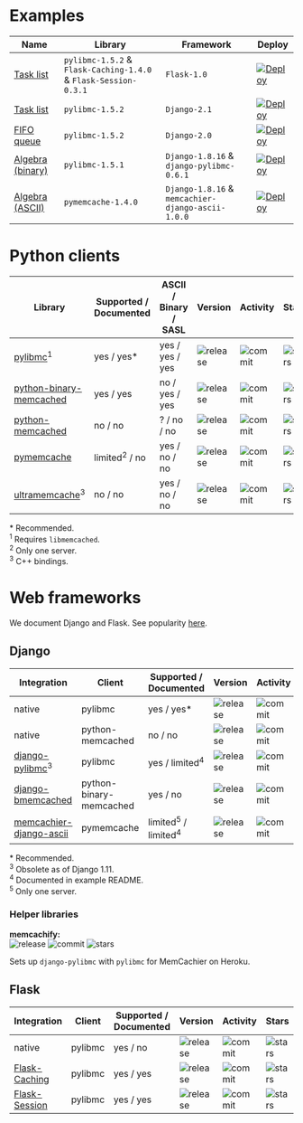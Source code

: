 # Examples

| Name | Library | Framework | Deploy |
| ---  | ---     | ---       | ---    |
| [Task list](https://github.com/memcachier/examples-flask) | `pylibmc-1.5.2` & `Flask-Caching-1.4.0` & `Flask-Session-0.3.1` | `Flask-1.0` | [![Deploy](https://www.herokucdn.com/deploy/button.png)](https://heroku.com/deploy?template=http://github.com/memcachier/examples-flask) |
| [Task list](https://github.com/memcachier/examples-django-tasklist) | `pylibmc-1.5.2` | `Django-2.1` | [![Deploy](https://www.herokucdn.com/deploy/button.png)](https://heroku.com/deploy?template=http://github.com/memcachier/examples-django-tasklist) |
| [FIFO queue](https://github.com/memcachier/examples-django2) | `pylibmc-1.5.2` | `Django-2.0` | [![Deploy](https://www.herokucdn.com/deploy/button.png)](https://heroku.com/deploy?template=http://github.com/memcachier/examples-django2) |
| [Algebra (binary)](https://github.com/memcachier/examples-django) | `pylibmc-1.5.1` | `Django-1.8.16` & `django-pylibmc-0.6.1` | [![Deploy](https://www.herokucdn.com/deploy/button.png)](https://heroku.com/deploy?template=http://github.com/memcachier/examples-django) |
| [Algebra (ASCII)](https://github.com/memcachier/examples-django3) | `pymemcache-1.4.0` | `Django-1.8.16` & `memcachier-django-ascii-1.0.0` | [![Deploy](https://www.herokucdn.com/deploy/button.png)](https://heroku.com/deploy?template=http://github.com/memcachier/examples-django3) |


# Python clients

| Library | Supported / Documented | ASCII / Binary / SASL | Version | Activity | Stars |
| ---     | ---                    | ---           | ---     | ---      | ---   |
| [pylibmc](https://github.com/lericson/pylibmc)<sup>1</sup> | yes / yes\* | yes / yes / yes |  ![release](https://img.shields.io/pypi/v/pylibmc.svg?maxAge=3600) | ![commit](https://img.shields.io/github/last-commit/lericson/pylibmc/master.svg?maxAge=3600) | ![stars](https://img.shields.io/github/stars/lericson/pylibmc.svg?style=social&maxAge=3600) |
| [python-binary-memcached](https://github.com/jaysonsantos/python-binary-memcached) | yes / yes | no / yes / yes | ![release](https://img.shields.io/pypi/v/python-binary-memcached.svg?maxAge=3600) | ![commit](https://img.shields.io/github/last-commit/jaysonsantos/python-binary-memcached/master.svg?maxAge=3600) | ![stars](https://img.shields.io/github/stars/jaysonsantos/python-binary-memcached.svg?style=social&maxAge=3600) |
| [python-memcached](https://github.com/linsomniac/python-memcached) | no / no | ? / no / no |   ![release](https://img.shields.io/pypi/v/python-memcached.svg?maxAge=3600) | ![commit](https://img.shields.io/github/last-commit/linsomniac/python-memcached/master.svg?maxAge=3600) | ![stars](https://img.shields.io/github/stars/linsomniac/python-memcached.svg?style=social&maxAge=3600) |
| [pymemcache](https://github.com/pinterest/pymemcache) | limited<sup>2</sup> / no | yes / no / no |   ![release](https://img.shields.io/pypi/v/pymemcache.svg?maxAge=3600) | ![commit](https://img.shields.io/github/last-commit/pinterest/pymemcache/master.svg?maxAge=3600) | ![stars](https://img.shields.io/github/stars/pinterest/pymemcache.svg?style=social&maxAge=3600) |
| [ultramemcache](https://github.com/esnme/ultramemcache)<sup>3</sup> | no / no | yes / no / no |   ![release](https://img.shields.io/pypi/v/umemcache.svg?maxAge=3600) | ![commit](https://img.shields.io/github/last-commit/esnme/ultramemcache/master.svg?maxAge=3600) | ![stars](https://img.shields.io/github/stars/esnme/ultramemcache.svg?style=social&maxAge=3600) |

\* Recommended.  
<sup>1</sup> Requires `libmemcached`.  
<sup>2</sup> Only one server.  
<sup>3</sup> C++ bindings.

# Web frameworks

We document Django and Flask. See popularity
[here](http://www.timqian.com/star-history/#django/django&pallets/flask).

## Django

| Integration | Client | Supported / Documented | Version | Activity | Stars |
| ---                | ---    | ---                    | ---     | ---      | ---   |
| native | pylibmc | yes / yes* | ![release](https://img.shields.io/pypi/v/django.svg?maxAge=3600) | ![commit](https://img.shields.io/github/last-commit/django/django/master.svg?maxAge=3600) | ![stars](https://img.shields.io/github/stars/django/django.svg?style=social&maxAge=3600) |
| native | python-memcached | no / no | ![release](https://img.shields.io/pypi/v/django.svg?maxAge=3600) | ![commit](https://img.shields.io/github/last-commit/django/django/master.svg?maxAge=3600) | ![stars](https://img.shields.io/github/stars/django/django.svg?style=social&maxAge=3600) |
| [django-pylibmc](https://github.com/django-pylibmc/django-pylibmc)<sup>3</sup> | pylibmc | yes / limited<sup>4</sup> | ![release](https://img.shields.io/pypi/v/django-pylibmc.svg?maxAge=3600) | ![commit](https://img.shields.io/github/last-commit/django-pylibmc/django-pylibmc/master.svg?maxAge=3600) | ![stars](https://img.shields.io/github/stars/django-pylibmc/django-pylibmc.svg?style=social&maxAge=3600) |
| [django-bmemcached](https://github.com/jaysonsantos/django-bmemcached) | python-binary-memcached | yes / no | ![release](https://img.shields.io/pypi/v/django-bmemcached.svg?maxAge=3600) | ![commit](https://img.shields.io/github/last-commit/jaysonsantos/django-bmemcached/master.svg?maxAge=3600) | ![stars](https://img.shields.io/github/stars/jaysonsantos/django-bmemcached.svg?style=social&maxAge=3600) |
| [memcachier-django-ascii](https://github.com/memcachier/django-ascii) | pymemcache | limited<sup>5</sup> / limited<sup>4</sup> | ![release](https://img.shields.io/pypi/v/memcachier-django-ascii.svg?maxAge=3600) | ![commit](https://img.shields.io/github/last-commit/memcachier/django-ascii/master.svg?maxAge=3600) | ![stars](https://img.shields.io/github/stars/memcachier/django-ascii.svg?style=social&maxAge=3600) |

\* Recommended.  
<sup>3</sup> Obsolete as of Django 1.11.  
<sup>4</sup> Documented in example README.  
<sup>5</sup> Only one server.

### Helper libraries

**memcachify:**  
![release](https://img.shields.io/github/tag/rdegges/django-heroku-memcacheify.svg?maxAge=3600) ![commit](https://img.shields.io/github/last-commit/rdegges/django-heroku-memcacheify/master.svg?maxAge=3600) ![stars](https://img.shields.io/github/stars/rdegges/django-heroku-memcacheify.svg?style=social&maxAge=3600)

Sets up `django-pylibmc` with `pylibmc` for MemCachier on Heroku.

## Flask

| Integration | Client | Supported / Documented | Version | Activity | Stars |
| ---                | ---    | ---                    | ---     | ---      | ---   |
| native | pylibmc | yes / no | ![release](https://img.shields.io/pypi/v/flask.svg?maxAge=3600) | ![commit](https://img.shields.io/github/last-commit/pallets/flask/master.svg?maxAge=3600) | ![stars](https://img.shields.io/github/stars/pallets/flask.svg?style=social&maxAge=3600) |
| [Flask-Caching](https://github.com/sh4nks/flask-caching) | pylibmc | yes / yes | ![release](https://img.shields.io/pypi/v/flask-caching.svg?maxAge=3600) | ![commit](https://img.shields.io/github/last-commit/sh4nks/flask-caching/master.svg?maxAge=3600) | ![stars](https://img.shields.io/github/stars/sh4nks/flask-caching.svg?style=social&maxAge=3600) |
| [Flask-Session](https://github.com/fengsp/flask-session) | pylibmc | yes / yes | ![release](https://img.shields.io/pypi/v/flask-session.svg?maxAge=3600) | ![commit](https://img.shields.io/github/last-commit/fengsp/flask-session/master.svg?maxAge=3600) | ![stars](https://img.shields.io/github/stars/fengsp/flask-session.svg?style=social&maxAge=3600) |

